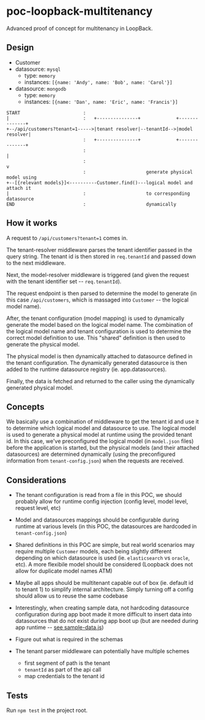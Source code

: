 # poc-loopback-multitenancy

Advanced proof of concept for multitenancy in LoopBack.

## Design

- Customer
 - datasource: `mysql`
   - type: `memory`
   - instances: `[{name: 'Andy', name: 'Bob', name: 'Carol'}]`
 - datasource: `mongodb`
   - type: `memory`
   - instances: `[{name: 'Dan', name: 'Eric', name: 'Francis'}]`

```
START                       :
|                           :   +---------------+             +--------------+
+--/api/customers?tenant=1----->|tenant resolver|--tenantId-->|model resolver|
                            :   +---------------+             +--------------+
                            :                                         |
                            :                                         v
                            :                      generate physical model using
+--[{relevant models}]<----------Customer.find()---logical model and attach it
|                           :                      to corresponding datasource
END                         :                      dynamically
```

## How it works

A request to `/api/customers?tenant=1` comes in.

The tenant-resolver middleware parses the tenant identifier passed in the query
string. The tenant id is then stored in `req.tenantId` and passed down to the
next middleware.

Next, the model-resolver middleware is triggered (and given the request with the
tenant identifier set -- `req.tenantId`).

The request endpoint is then parsed to determine the model to generate (in this
case `/api/customers`, which is massaged into `Customer` -- the logical model
name).

After, the tenant configuration (model mapping) is used to dynamically generate
the model based on the logical model name. The combination of the logical model
name and tenant configuration is used to determine the correct model definition
to use. This "shared" definition is then used to generate the physical model.

The physical model is then dynamically attached to datasource defined in
the tenant configuration. The dynamically generated datasource is then added
to the runtime datasource registry (ie. app.datasources).

Finally, the data is fetched and returned to the caller using the dynamically
generated physical model.

## Concepts

We basically use a combination of middleware to get the tenant id and use it to
determine which logical model and datasource to use. The logical model is used
to generate a physical model at runtime using the provided tenant id. In this
case, we've preconfigured the logical model (in `model.json` files) before the
application is started, but the physical models (and their attached
datasources) are determined dynamically (using the preconfigured information
from `tenant-config.json`) when the requests are received.

## Considerations

- The tenant configuration is read from a file in this POC, we should probably
  allow for runtime config injection (config level, model level, request level,
  etc)
- Model and datasources mappings should be configurable during runtime at
  various levels (in this POC, the datasources are hardcoded in
  `tenant-config.json`)
- Shared definitions in this POC are simple, but real world scenarios may
  require multiple `Customer` models, each being slightly different depending on
  which datasource is used (ie. `elasticsearch` vs `oracle`, etc). A more
  flexibile model should be considered (Loopback does not allow for duplicate
  model names ATM)
- Maybe all apps should be multitenant capable out of box (ie. default id to
  tenant 1) to simplify internal architecture. Simply turning off a config should
  allow us to reuse the same codebase
- Interestingly, when creating sample data, not hardcoding datasource
  configuration during app boot made it more difficult to insert data into
  datasources that do not exist during app boot up (but are needed during app
  runtime -- [see sample-data.js](server/boot/sample-data.js#L8-L11))

- Figure out what is required in the schemas
- The tenant parser middleware can potentially have multiple schemes
  - first segment of path is the tenant
  - `tenantId` as part of the api call
  - map credentials to the tenant id

## Tests

Run `npm test` in the project root.
